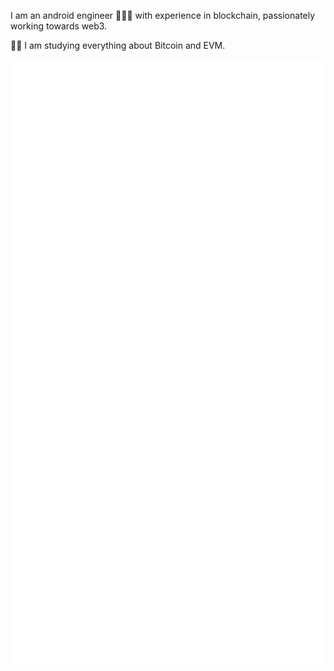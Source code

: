 I am an android engineer 👨🏻‍💻 with experience in blockchain, passionately working towards web3.

🙇🏻 I am studying everything about Bitcoin and EVM.

![Metrics](/github-metrics.svg)